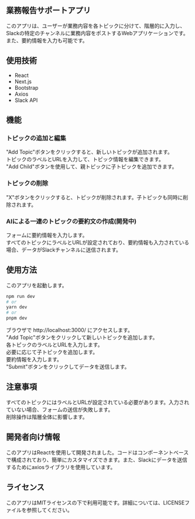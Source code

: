 ## 業務報告サポートアプリ
このアプリは、ユーザーが業務内容を各トピックに分けて、階層的に入力し、Slackの特定のチャンネルに業務内容をポストするWebアプリケーションです。また、要約情報を入力も可能です。

## 使用技術
- React
- Next.js
- Bootstrap 
- Axios
- Slack API

## 機能
### トピックの追加と編集
"Add Topic"ボタンをクリックすると、新しいトピックが追加されます。  
トピックのラベルとURLを入力して、トピック情報を編集できます。  
"Add Child"ボタンを使用して、親トピックに子トピックを追加できます。  

### トピックの削除
"X"ボタンをクリックすると、トピックが削除されます。子トピックも同時に削除されます。     

### AIによる一連のトピックの要約文の作成(開発中)
フォームに要約情報を入力します。  
すべてのトピックにラベルとURLが設定されており、要約情報も入力されている場合、データがSlackチャンネルに送信されます。

## 使用方法
このアプリを起動します。  
```bash
npm run dev
# or
yarn dev
# or
pnpm dev
```
ブラウザで http://localhost:3000/ にアクセスします。  
"Add Topic"ボタンをクリックして新しいトピックを追加します。  
各トピックのラベルとURLを入力します。  
必要に応じて子トピックを追加します。  
要約情報を入力します。  
"Submit"ボタンをクリックしてデータを送信します。  

## 注意事項
すべてのトピックにはラベルとURLが設定されている必要があります。入力されていない場合、フォームの送信が失敗します。  
削除操作は階層全体に影響します。  

## 開発者向け情報
このアプリはReactを使用して開発されました。コードはコンポーネントベースで構成されており、簡単にカスタマイズできます。また、Slackにデータを送信するためにaxiosライブラリを使用しています。

## ライセンス  
このアプリはMITライセンスの下で利用可能です。詳細については、LICENSEファイルを参照してください。
